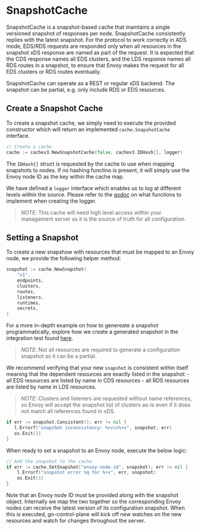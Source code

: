 # SnapshotCache

SnapshotCache is a snapshot-based cache that maintains a single versioned snapshot of responses per node. SnapshotCache consistently replies with the latest snapshot. For the protocol to work correctly in ADS mode, EDS/RDS requests are responded only when all resources in the snapshot xDS response are named as part of the request. It is expected that the CDS response names all EDS clusters, and the LDS response names all RDS routes in a snapshot, to ensure that Envoy makes the request for all EDS clusters or RDS routes eventually.

SnapshotCache can operate as a REST or regular xDS backend. The snapshot can be partial, e.g. only include RDS or EDS resources.

## Create a Snapshot Cache

To create a snapshot cache, we simply need to execute the provided constructor which will return an implemented `cache.SnapshotCache` interface.

```go
// Create a cache
cache := cachev3.NewSnapshotCache(false, cachev3.IDHash{}, logger)
```

The `IDHash{}` struct is requested by the cache to use when mapping snapshots to nodes. If no hashing functino is present, it will simply use the Envoy node ID as the key within the cache map.

We have defined a `logger` interface which enables us to log at different levels within the source. Please refer to the [godoc](https://godoc.org/github.com/envoyproxy/go-control-plane/pkg/log) on what 
functions to implement when creating the logger.

> *NOTE*: This cache will need high level access within your management server as it is the source of truth for all configuration.

## Setting a Snapshot

To create a new snapshow with resources that must be mapped to an Envoy node, we provide the following helper method:

```go
snapshot := cache.NewSnapshot(
    "v1",
    endpoints,
    clusters,
    routes,
    listeners,
    runtimes,
    secrets,
)
```

For a more in-depth example on how to genereate a snapshot programmatically, explore how we create a generated snapshot in the integration test found [here](https://github.com/envoyproxy/go-control-plane/blob/master/pkg/test/resource/v2/resource.go#L317).

> *NOTE*: Not all resources are required to generate a configuration snapshot as it can be a partial.

We recommend verifying that your new `snapshot` is consistent within itself meaning that the dependent resources are exactly listed in the snapshot: - all EDS resources are listed by name in CDS resources - all RDS resources are listed by name in LDS resources.

> *NOTE*: Clusters and listeners are requested without name references, so Envoy will accept the snapshot list of clusters as-is even if it does not match all references found in xDS.

```go
if err := snapshot.Consistent(); err != nil {
   l.Errorf("snapshot inconsistency: %+v\n%+v", snapshot, err)
   os.Exit(1)
}
```

When ready to set a snapshot to an Envoy node, execute the below logic:

```go
// Add the snapshot to the cache
if err := cache.SetSnapshot("envoy-node-id", snapshot); err != nil {
    l.Errorf("snapshot error %q for %+v", err, snapshot)
    os.Exit(1)
}
```

Note that an Envoy node ID must be provided along with the snapshot object. Internally we map the two together so the corresponding Envoy nodes can receive the latest version of its configuration snapshot. When this is executed, go-control-plane will kick off new watches on the new resources and watch for changes throughout the server.
